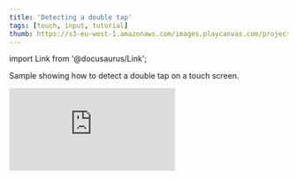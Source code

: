 ```yaml
---
title: 'Detecting a double tap'
tags: [touch, input, tutorial]
thumb: https://s3-eu-west-1.amazonaws.com/images.playcanvas.com/projects/12/436531/38B52B-image-75.jpg
---
```


import Link from '@docusaurus/Link';

Sample showing how to detect a double tap on a touch screen.

<div className="iframe-container">
    <iframe loading="lazy" src="https://playcanv.as/p/adm70VcR/" title="Detecting a double tap" webkitallowfullscreen="true" mozallowfullscreen="true" allow="autoplay" allowfullscreen="true" allowvr="" scrolling="no" frameborder="0" />
</div>

<Link to='https://playcanvas.com/editor/project/436531/'>Open Project ↗</Link>
